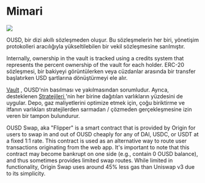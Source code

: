 # Mimari

![](../.gitbook/assets/ousd_docs_graphics_3.png)

OUSD, bir dizi akıllı sözleşmeden oluşur. Bu sözleşmelerin her biri, yönetişim protokolleri aracılığıyla yükseltilebilen bir vekil sözleşmesine sarılmıştır.

Internally, ownership in the vault is tracked using a credits system that represents the percent ownership of the vault for each holder. ERC-20 sözleşmesi, bir bakiyeyi görüntülerken veya cüzdanlar arasında bir transfer başlatırken USD şartlarına dönüştürmeyi ele alır.

[Vault](api/vault.md) , OUSD'nin basılması ve yakılmasından sorumludur. Ayrıca, desteklenen [ Stratejileri ](../core-concepts/supported-strategies/) 'nin her birine dağıtılan varlıkların yüzdesini de uygular. Depo, gaz maliyetlerini optimize etmek için, çoğu biriktirme ve itfanın varlıkları stratejilerden sarmadan / çözmeden gerçekleşmesine izin veren bir tampon bulundurur.

OUSD Swap, aka "Flipper" is a smart contract that is provided by Origin for users to swap in and out of OUSD cheaply for any of DAI, USDC, or USDT at a fixed 1:1 rate. This contract is used as an alternative way to route user transactions originating from the web app. It's important to note that this contract may become bankrupt on one side \(e.g., contain 0 OUSD balance\), and thus sometimes provides limited swap routes. While limited in functionality, Origin Swap uses around 45% less gas than Uniswap v3 due to its simplicity.



